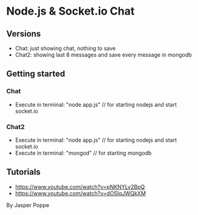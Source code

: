 # Node.js & Socket.io Chat

## Versions
* Chat: just showing chat, nothing to save
* Chat2: showing last 8 messages and save every message in mongodb

## Getting started
### Chat
* Execute in terminal: "node app.js" // for starting nodejs and start socket.io

### Chat2
* Execute in terminal: "node app.js" // for starting nodejs and start socket.io
* Execute in terminal: "mongod" // for starting mongodb

## Tutorials
* https://www.youtube.com/watch?v=pNKNYLv2BpQ
* https://www.youtube.com/watch?v=dOSIqJWQkXM

By Jasper Poppe
